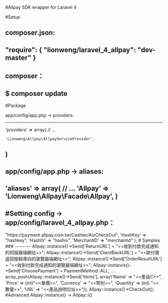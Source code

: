 #Allpay SDK wrapper for Laravel 4

#Setup

composer.json:
--------
"require": {
  "lionweng/laravel_4_allpay": "dev-master"
}
--------

composer：
--------
$ composer update
--------

#Package

app/config/app.php -> providers:

--------
'providers' => array(
	// ...

    'Lionweng\Allpay\AllpayServiceProvider',

)
--------


app/config/app.php -> aliases:
--------
'aliases' => array(
	// ...
    'Allpay' => 'Lionweng\Allpay\Facade\Allpay',
)
--------

#Setting
config -> app/config/laravel_4_allpay.php：
--------
<?php
return array(

    'ServiceURL' => "https://payment.allpay.com.tw/Cashier/AioCheckOut",
    'HashKey' => "hashkey",
    'HashIV' => "hashiv",
    'MerchantID' => "merchantid"

);



# Samples

###

--------
Allpay::instance()->Send['ReturnURL'] = "<<收到付款完成通知的伺服器端網址>>";
Allpay::instance()->Send['ClientBackURL'] = "<<歐付寶返回按鈕導向的瀏覽器端網址>>";
Allpay::instance()->Send['OrderResultURL'] = "<<收到付款完成通知的瀏覽器端網址>>";
Allpay::instance()->Send['ChoosePayment'] = PaymentMethod::ALL;
....
array_push(Allpay::instance()->Send['Items'], array('Name' => "<<產品C>>", 'Price' => (int)"<<單價>>",
'Currency' => "<<幣別>>", 'Quantity' => (int) "<<數量>>", 'URL' => "<<產品說明位址>>"));

Allpay::instance()->CheckOut();


#Advanced

Allpay::instance() -> Allpay::i()
